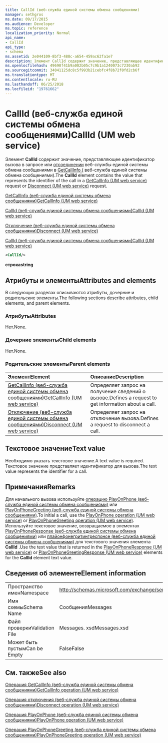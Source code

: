 ```yaml
---
title: CallId (веб-служба единой системы обмена сообщениями)
manager: sethgros
ms.date: 09/17/2015
ms.audience: Developer
ms.topic: reference
localization_priority: Normal
api_name:
- CallId
api_type:
- schema
ms.assetid: 2e044109-8bf3-488c-a654-459ac62fa1e7
description: Элемент CallId содержит значение, представляющее идентификатор вызова в запросе или отсоединении веб-службы единой системы обмена сообщениями в GetCallInfo (веб-служба единой системы обмена сообщениями).
ms.openlocfilehash: 49690f41b9a002b05c7c9b1a1240073c7230ab92
ms.sourcegitcommit: 34041125dc8c5f993b21cebfc4f8b72f0fd2cb6f
ms.translationtype: MT
ms.contentlocale: ru-RU
ms.lasthandoff: 06/25/2018
ms.locfileid: "19761662"
---
```

# <a name="callid-um-web-service"></a><span data-ttu-id="4965b-103">CallId (веб-служба единой системы обмена сообщениями)</span><span class="sxs-lookup"><span data-stu-id="4965b-103">CallId (UM web service)</span></span>

<span data-ttu-id="4965b-104">Элемент **CallId** содержит значение, представляющее идентификатор вызова в запросе или [отсоединении](disconnect-um-web-service.md) веб-службы единой системы обмена сообщениями в [GetCallInfo (](getcallinfo-um-web-service.md) веб-служба единой системы обмена сообщениями).</span><span class="sxs-lookup"><span data-stu-id="4965b-104">The **CallId** element contains the value that represents the identifier of the call in a [GetCallInfo (UM web service)](getcallinfo-um-web-service.md) request or [Disconnect (UM web service)](disconnect-um-web-service.md) request.</span></span> 
  
[<span data-ttu-id="4965b-105">GetCallInfo (веб-служба единой системы обмена сообщениями)</span><span class="sxs-lookup"><span data-stu-id="4965b-105">GetCallInfo (UM web service)</span></span>](getcallinfo-um-web-service.md)
  
[<span data-ttu-id="4965b-106">CallId (веб-служба единой системы обмена сообщениями)</span><span class="sxs-lookup"><span data-stu-id="4965b-106">CallId (UM web service)</span></span>](callid-um-web-service.md)
  
[<span data-ttu-id="4965b-107">Отключение (веб-служба единой системы обмена сообщениями)</span><span class="sxs-lookup"><span data-stu-id="4965b-107">Disconnect (UM web service)</span></span>](disconnect-um-web-service.md)
  
[<span data-ttu-id="4965b-108">CallId (веб-служба единой системы обмена сообщениями)</span><span class="sxs-lookup"><span data-stu-id="4965b-108">CallId (UM web service)</span></span>](callid-um-web-service.md)
  
```xml
<CallId/>
```

 <span data-ttu-id="4965b-109">**строка**</span><span class="sxs-lookup"><span data-stu-id="4965b-109">**string**</span></span>
## <a name="attributes-and-elements"></a><span data-ttu-id="4965b-110">Атрибуты и элементы</span><span class="sxs-lookup"><span data-stu-id="4965b-110">Attributes and elements</span></span>

<span data-ttu-id="4965b-111">В следующих разделах описываются атрибуты, дочерние и родительские элементы.</span><span class="sxs-lookup"><span data-stu-id="4965b-111">The following sections describe attributes, child elements, and parent elements.</span></span>
  
### <a name="attributes"></a><span data-ttu-id="4965b-112">Атрибуты</span><span class="sxs-lookup"><span data-stu-id="4965b-112">Attributes</span></span>

<span data-ttu-id="4965b-113">Нет.</span><span class="sxs-lookup"><span data-stu-id="4965b-113">None.</span></span>
  
### <a name="child-elements"></a><span data-ttu-id="4965b-114">Дочерние элементы</span><span class="sxs-lookup"><span data-stu-id="4965b-114">Child elements</span></span>

<span data-ttu-id="4965b-115">Нет.</span><span class="sxs-lookup"><span data-stu-id="4965b-115">None.</span></span>
  
### <a name="parent-elements"></a><span data-ttu-id="4965b-116">Родительские элементы</span><span class="sxs-lookup"><span data-stu-id="4965b-116">Parent elements</span></span>

|<span data-ttu-id="4965b-117">**Элемент**</span><span class="sxs-lookup"><span data-stu-id="4965b-117">**Element**</span></span>|<span data-ttu-id="4965b-118">**Описание**</span><span class="sxs-lookup"><span data-stu-id="4965b-118">**Description**</span></span>|
|:-----|:-----|
|[<span data-ttu-id="4965b-119">GetCallInfo (веб-служба единой системы обмена сообщениями)</span><span class="sxs-lookup"><span data-stu-id="4965b-119">GetCallInfo (UM web service)</span></span>](getcallinfo-um-web-service.md) <br/> |<span data-ttu-id="4965b-120">Определяет запрос на получение сведений о вызове.</span><span class="sxs-lookup"><span data-stu-id="4965b-120">Defines a request to get information about a call.</span></span>  <br/> |
|[<span data-ttu-id="4965b-121">Отключение (веб-служба единой системы обмена сообщениями)</span><span class="sxs-lookup"><span data-stu-id="4965b-121">Disconnect (UM web service)</span></span>](disconnect-um-web-service.md) <br/> |<span data-ttu-id="4965b-122">Определяет запрос на отключение вызова.</span><span class="sxs-lookup"><span data-stu-id="4965b-122">Defines a request to disconnect a call.</span></span>  <br/> |
   
## <a name="text-value"></a><span data-ttu-id="4965b-123">Текстовое значение</span><span class="sxs-lookup"><span data-stu-id="4965b-123">Text value</span></span>

<span data-ttu-id="4965b-124">Необходимо указать текстовое значение.</span><span class="sxs-lookup"><span data-stu-id="4965b-124">A text value is required.</span></span> <span data-ttu-id="4965b-125">Текстовое значение представляет идентификатор для вызова.</span><span class="sxs-lookup"><span data-stu-id="4965b-125">The text value represents the identifier for a call.</span></span>
  
## <a name="remarks"></a><span data-ttu-id="4965b-126">Примечания</span><span class="sxs-lookup"><span data-stu-id="4965b-126">Remarks</span></span>

<span data-ttu-id="4965b-127">Для начального вызова используйте [операцию PlayOnPhone (веб-служба единой системы обмена сообщениями)](playonphone-operation-um-web-service.md) или [PlayOnPhoneGreeting (веб-служба единой системы обмена сообщениями)](playonphonegreeting-operation-um-web-service.md).</span><span class="sxs-lookup"><span data-stu-id="4965b-127">To initial a call, use the [PlayOnPhone operation (UM web service)](playonphone-operation-um-web-service.md) or [PlayOnPhoneGreeting operation (UM web service)](playonphonegreeting-operation-um-web-service.md).</span></span> <span data-ttu-id="4965b-128">Используйте текстовое значение, возвращаемое в элементах [PlayOnPhoneResponse (веб-служба единой системы обмена сообщениями)](playonphoneresponse-um-web-service.md) или [плайонфонегритингреспонсе (веб-служба единой системы обмена сообщениями)](playonphonegreetingresponse-um-web-service.md) для текстового значения элемента **CallId** .</span><span class="sxs-lookup"><span data-stu-id="4965b-128">Use the text value that is returned in the [PlayOnPhoneResponse (UM web service)](playonphoneresponse-um-web-service.md) or [PlayOnPhoneGreetingResponse (UM web service)](playonphonegreetingresponse-um-web-service.md) elements for the **CallId** element text value.</span></span> 
  
## <a name="element-information"></a><span data-ttu-id="4965b-129">Сведения об элементе</span><span class="sxs-lookup"><span data-stu-id="4965b-129">Element information</span></span>

|||
|:-----|:-----|
|<span data-ttu-id="4965b-130">Пространство имен</span><span class="sxs-lookup"><span data-stu-id="4965b-130">Namespace</span></span>  <br/> |http://schemas.microsoft.com/exchange/services/2006/messages  <br/> |
|<span data-ttu-id="4965b-131">Имя схемы</span><span class="sxs-lookup"><span data-stu-id="4965b-131">Schema Name</span></span>  <br/> |<span data-ttu-id="4965b-132">Сообщения</span><span class="sxs-lookup"><span data-stu-id="4965b-132">Messages</span></span>  <br/> |
|<span data-ttu-id="4965b-133">Файл проверки</span><span class="sxs-lookup"><span data-stu-id="4965b-133">Validation File</span></span>  <br/> |<span data-ttu-id="4965b-134">Messages. xsd</span><span class="sxs-lookup"><span data-stu-id="4965b-134">Messages.xsd</span></span>  <br/> |
|<span data-ttu-id="4965b-135">Может быть пустым</span><span class="sxs-lookup"><span data-stu-id="4965b-135">Can be Empty</span></span>  <br/> |<span data-ttu-id="4965b-136">False</span><span class="sxs-lookup"><span data-stu-id="4965b-136">False</span></span>  <br/> |
   
## <a name="see-also"></a><span data-ttu-id="4965b-137">См. также</span><span class="sxs-lookup"><span data-stu-id="4965b-137">See also</span></span>



[<span data-ttu-id="4965b-138">Операция GetCallInfo (веб-служба единой системы обмена сообщениями)</span><span class="sxs-lookup"><span data-stu-id="4965b-138">GetCallInfo operation (UM web service)</span></span>](getcallinfo-operation-um-web-service.md)
  
[<span data-ttu-id="4965b-139">Операция отключения (веб-служба единой системы обмена сообщениями)</span><span class="sxs-lookup"><span data-stu-id="4965b-139">Disconnect operation (UM web service)</span></span>](disconnect-operation-um-web-service.md)
  
[<span data-ttu-id="4965b-140">Операция PlayOnPhone (веб-служба единой системы обмена сообщениями)</span><span class="sxs-lookup"><span data-stu-id="4965b-140">PlayOnPhone operation (UM web service)</span></span>](playonphone-operation-um-web-service.md)
  
[<span data-ttu-id="4965b-141">Операция PlayOnPhoneGreeting (веб-служба единой системы обмена сообщениями)</span><span class="sxs-lookup"><span data-stu-id="4965b-141">PlayOnPhoneGreeting operation (UM web service)</span></span>](playonphonegreeting-operation-um-web-service.md)

